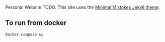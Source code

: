 Personal Website TODO.  This site uses the [Minimal Mistakes Jekyll theme](https://github.com/mmistakes/minimal-mistakes).


## To run from docker

    docker-compose up
    




